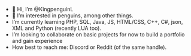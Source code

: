 - 👋 Hi, I’m @KingpenguinL
- 👀 I’m interested in penguins, among other things.
-  I’m currently learning PHP, SQL, Java, JS, HTML/CSS, C++, C#, json, XML and Python (recently LUA too).
- I’m looking to collaborate on basic projects for now to build a portfolio and gain experience
- How best to reach me: Discord or Reddit (of the same handle).

<!---
KingpenguinL/KingpenguinL is a ✨ special ✨ repository because its `README.md` (this file) appears on your GitHub profile.
You can click the Preview link to take a look at your changes.
--->
